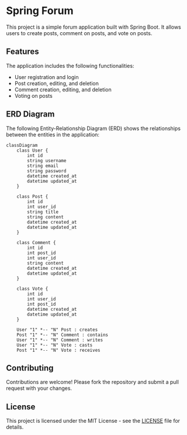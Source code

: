 # Spring Forum 

This project is a simple forum application built with Spring Boot. It allows users to create posts, comment on posts, and vote on posts.

## Features

The application includes the following functionalities:

- User registration and login
- Post creation, editing, and deletion
- Comment creation, editing, and deletion
- Voting on posts

## ERD Diagram

The following Entity-Relationship Diagram (ERD) shows the relationships between the entities in the application:

```mermaid
classDiagram
    class User {
        int id
        string username
        string email
        string password
        datetime created_at
        datetime updated_at
    }
    
    class Post {
        int id
        int user_id
        string title
        string content
        datetime created_at
        datetime updated_at
    }
    
    class Comment {
        int id
        int post_id
        int user_id
        string content
        datetime created_at
        datetime updated_at
    }
    
    class Vote {
        int id
        int user_id
        int post_id
        datetime created_at
        datetime updated_at
    }

    User "1" *-- "N" Post : creates
    Post "1" *-- "N" Comment : contains
    User "1" *-- "N" Comment : writes
    User "1" *-- "N" Vote : casts
    Post "1" *-- "N" Vote : receives
```

## Contributing

Contributions are welcome! Please fork the repository and submit a pull request with your changes.

## License

This project is licensed under the MIT License - see the [LICENSE](./LICENSE) file for details.
